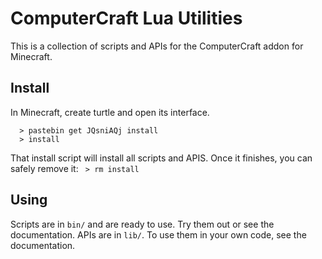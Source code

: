 # ComputerCraft Lua Utilities

This is a collection of scripts and APIs for the ComputerCraft addon for Minecraft.

## Install

In Minecraft, create turtle and open its interface.

```
  > pastebin get JQsniAQj install
  > install
```

That install script will install all scripts and APIS.  Once it finishes, you can safely 
remove it: ` > rm install`

## Using

Scripts are in `bin/` and are ready to use.  Try them out or see the documentation.  APIs 
are in `lib/`.  To use them in your own code, see the documentation.

